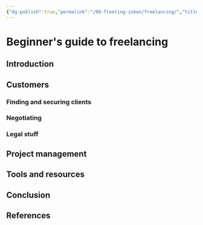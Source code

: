 ```yaml
---
{"dg-publish":true,"permalink":"/00-fleeting-inbox/freelancing/","title":"Beginner's guide to freelancing","tags":["employment","webdev","freelancing"]}
---
```



# Beginner's guide to freelancing

## Introduction

## Customers

### Finding and securing clients

### Negotiating

### Legal stuff

## Project management

## Tools and resources

## Conclusion

## References
